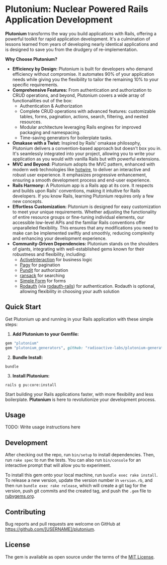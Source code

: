 # Plutonium: Nuclear Powered Rails Application Development

**Plutonium** transforms the way you build applications with Rails, offering a powerful toolkit for rapid application development.
It's a culmination of lessons learned from years of developing nearly identical applications and is designed to save you from the drudgery of re-implementation.

**Why Choose Plutonium?**

- **Efficiency by Design:** Plutonium is built for developers who demand efficiency without compromise. It automates 90% of your application needs while giving you the flexibility to tailor the remaining 10% to your specific requirements.
- **Comprehensive Features:** From authentication and authorization to CRUD operations, and beyond, Plutonium covers a wide array of functionalities out of the box:
  - Authentication & Authorization
  - Complete CRUD operations with advanced features: customizable tables, forms, pagination, actions, search, filtering, and nested resources.
  - Modular architecture leveraging Rails engines for improved packaging and namespacing.
  - Time-saving generators for boilerplate tasks.
- **Omakase with a Twist:** Inspired by Rails' omakase philosophy, Plutonium delivers a convention-based approach but doesn't box you in. It's seamlessly integrated into your project, allowing you to write your application as you would with vanilla Rails but with powerful extensions.
- **MVC and Beyond:** Plutonium adopts the MVC pattern, enhanced with modern web technologies like [hotwire](TODO), to deliver an interactive and robust user experience. It emphasizes progressive enhancement, ensuring a smooth development process and end-user experience.
- **Rails Harmony:** A Plutonium app is a Rails app at its core. It respects and builds upon Rails' conventions, making it intuitive for Rails developers. If you know Rails, learning Plutonium requires only a few new concepts.
- **Effortless Customization:** Plutonium is designed for easy customization to meet your unique requirements. Whether adjusting the functionality of entire resource groups or fine-tuning individual elements, our accessible low-level APIs and the familiar Rails conventions offer unparalleled flexibility. This ensures that any modifications you need to make can be implemented swiftly and smoothly, reducing complexity and enhancing your development experience.
- **Community-Driven Dependencies:** Plutonium stands on the shoulders of giants, integrating with well-established gems known for their robustness and flexibility, including:
  - [ActiveInteraction](https://github.com/AaronLasseigne/active_interaction) for business logic
  - [Pagy](https://github.com/ddnexus/pagy) for pagination
  - [Pundit](https://github.com/varvet/pundit) for authorization
  - [ransack](https://github.com/activerecord-hackery/ransack) for searching
  - [Simple Form](https://github.com/heartcombo/simple_form) for forms
  - [Rodauth](https://github.com/jeremyevans/rodauth) (via [rodauth-rails](https://github.com/janko/rodauth-rails)) for authentication. Rodauth is optional, allowing flexibility in choosing your auth solution

## Quick Start

Get Plutonium up and running in your Rails application with these simple steps:

1. **Add Plutonium to your Gemfile:**

```ruby
gem "plutonium"
gem "plutonium_generators", github: "radioactive-labs/plutonium-generators", group: [:development, :test]
```

2. **Bundle Install:**

```shell
bundle
```

3. **Install Plutonium:**

```shell
rails g pu:core:install
```

Start building your Rails applications faster, with more flexibility and less boilerplate. **Plutonium** is here to revolutionize your development process.

## Usage

TODO: Write usage instructions here

## Development

After checking out the repo, run `bin/setup` to install dependencies. Then, run `rake spec` to run the tests. You can also run `bin/console` for an interactive prompt that will allow you to experiment.

To install this gem onto your local machine, run `bundle exec rake install`. To release a new version, update the version number in `version.rb`, and then run `bundle exec rake release`, which will create a git tag for the version, push git commits and the created tag, and push the `.gem` file to [rubygems.org](https://rubygems.org).

## Contributing

Bug reports and pull requests are welcome on GitHub at https://github.com/[USERNAME]/plutonium.

## License

The gem is available as open source under the terms of the [MIT License](https://opensource.org/licenses/MIT).

